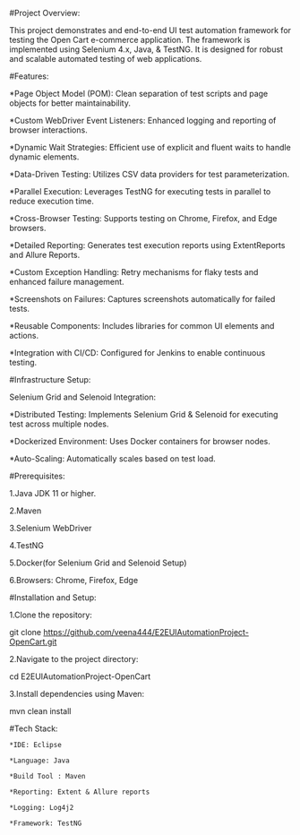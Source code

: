 #Project Overview: 

This project demonstrates and end-to-end UI test automation framework for testing the Open Cart e-commerce application. The framework is implemented using Selenium 4.x, Java, & TestNG. It is designed for
robust and scalable automated testing of web applications.



#Features:

*Page Object Model (POM): Clean separation of test scripts and page objects for better maintainability.

*Custom WebDriver Event Listeners: Enhanced logging and reporting of browser interactions.

*Dynamic Wait Strategies: Efficient use of explicit and fluent waits to handle dynamic elements.

*Data-Driven Testing: Utilizes CSV data providers for test parameterization.

*Parallel Execution: Leverages TestNG for executing tests in parallel to reduce execution time.

*Cross-Browser Testing: Supports testing on Chrome, Firefox, and Edge browsers.

*Detailed Reporting: Generates test execution reports using ExtentReports and Allure Reports.

*Custom Exception Handling: Retry mechanisms for flaky tests and enhanced failure management.

*Screenshots on Failures: Captures screenshots automatically for failed tests.

*Reusable Components: Includes libraries for common UI elements and actions.

*Integration with CI/CD: Configured for Jenkins to enable continuous testing.




#Infrastructure Setup:


Selenium Grid and Selenoid Integration:

*Distributed Testing: Implements Selenium Grid & Selenoid for executing test across multiple nodes.

*Dockerized Environment: Uses Docker containers for browser nodes.

*Auto-Scaling: Automatically scales based on test load.



#Prerequisites:

1.Java JDK 11 or higher.

2.Maven

3.Selenium WebDriver

4.TestNG

5.Docker(for Selenium Grid and Selenoid Setup)

6.Browsers: Chrome, Firefox, Edge



#Installation and Setup:


1.Clone the repository:

git clone https://github.com/veena444/E2EUIAutomationProject-OpenCart.git

2.Navigate to the project directory:

cd E2EUIAutomationProject-OpenCart

3.Install dependencies using Maven:

mvn clean install



#Tech Stack:

    *IDE: Eclipse

    *Language: Java

    *Build Tool : Maven

    *Reporting: Extent & Allure reports

    *Logging: Log4j2

    *Framework: TestNG

    










